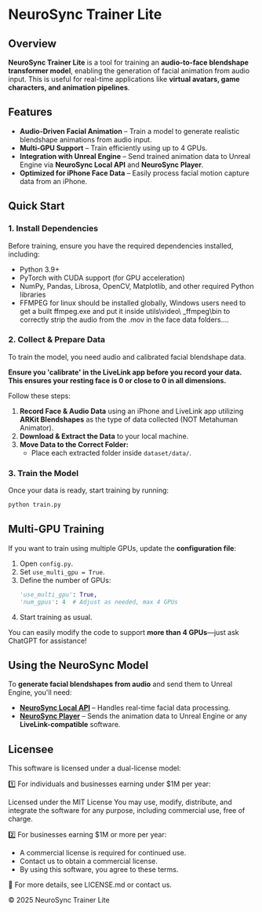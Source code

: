 # NeuroSync Trainer Lite

## Overview

**NeuroSync Trainer Lite** is a tool for training an **audio-to-face blendshape transformer model**, enabling the generation of facial animation from audio input. This is useful for real-time applications like **virtual avatars, game characters, and animation pipelines**.

## Features
- **Audio-Driven Facial Animation** – Train a model to generate realistic blendshape animations from audio input.
- **Multi-GPU Support** – Train efficiently using up to 4 GPUs.
- **Integration with Unreal Engine** – Send trained animation data to Unreal Engine via **NeuroSync Local API** and **NeuroSync Player**.
- **Optimized for iPhone Face Data** – Easily process facial motion capture data from an iPhone.

## Quick Start
### 1. Install Dependencies
Before training, ensure you have the required dependencies installed, including:
- Python 3.9+
- PyTorch with CUDA support (for GPU acceleration)
- NumPy, Pandas, Librosa, OpenCV, Matplotlib, and other required Python libraries
- FFMPEG for linux should be installed globally, Windows users need to get a built ffmpeg.exe and put it inside utils\video\ _ffmpeg\bin to correctly strip the audio from the .mov in the face data folders....

### 2. Collect & Prepare Data
To train the model, you need audio and calibrated facial blendshape data. 

**Ensure you 'calibrate' in the LiveLink app before you record your data. This ensures your resting face is 0 or close to 0 in all dimensions.**

Follow these steps:
1. **Record Face & Audio Data** using an iPhone and LiveLink app utilizing **ARKit Blendshapes** as the type of data collected (NOT Metahuman Animator).
2. **Download & Extract the Data** to your local machine.
3. **Move Data to the Correct Folder:**
   - Place each extracted folder inside `dataset/data/`.

### 3. Train the Model
Once your data is ready, start training by running:
```bash
python train.py
```

## Multi-GPU Training
If you want to train using multiple GPUs, update the **configuration file**:
1. Open `config.py`.
2. Set `use_multi_gpu = True`.
3. Define the number of GPUs:
   ```python
   'use_multi_gpu': True,
   'num_gpus': 4  # Adjust as needed, max 4 GPUs
   ```
4. Start training as usual.

You can easily modify the code to support **more than 4 GPUs**—just ask ChatGPT for assistance!

## Using the NeuroSync Model
To **generate facial blendshapes from audio** and send them to Unreal Engine, you'll need:
- [**NeuroSync Local API**](https://github.com/AnimaVR/NeuroSync_Local_API) – Handles real-time facial data processing.
- [**NeuroSync Player**](https://github.com/AnimaVR/NeuroSync_Player) – Sends the animation data to Unreal Engine or any **LiveLink-compatible** software.

## Licensee
This software is licensed under a dual-license model:

1️⃣ For individuals and businesses earning under $1M per year:

Licensed under the MIT License
You may use, modify, distribute, and integrate the software for any purpose, including commercial use, free of charge.

2️⃣ For businesses earning $1M or more per year:

- A commercial license is required for continued use.
- Contact us to obtain a commercial license.
- By using this software, you agree to these terms.

📜 For more details, see LICENSE.md or contact us.

&copy; 2025 NeuroSync Trainer Lite

